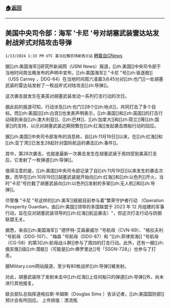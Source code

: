 ###  [:house:返回](README.md)
---


## 美国中央司令部：海军 '卡尼 '号对胡塞武装雷达站发射战斧式对陆攻击导弹
`1/13/2024 1:33 PM UTC 喜马拉雅农场新西兰站` [轉載自GNews](https://gnews.org/articles/2215563)

据[[zh:美国海军]]研究所新闻网（USNI News）报道，[[zh:美国]]中央司令部于当地时间周五晚发布的声明中宣布，[[zh:美国海军]] "卡尼 "号[[zh:驱逐舰]]（USS Carney ，DDG-64）在当地时间周六凌晨3点45分对[[zh:也门]]一处胡塞武装的雷达站发射了一枚战斧式对陆攻击[[zh:导弹]]。

这次袭击就发生在美英对胡塞武装发动一系列打击行动的次日。

据此前的报道可知，行动涉及[[zh:也门]]28个[[zh:地点]]，共同打击了多个目标。而[[zh:美国]][[zh:白宫]]也发表声明表示，[[zh:美国]]和[[zh:英国]]的打击行动得到来自[[zh:澳大利亚]]、[[zh:巴林]]、[[zh:加拿大]]和[[zh:荷兰]]等[[zh:国家]]的支持，以示对胡塞武装近期频繁在[[zh:红海]]发起袭击商船行动的回应。

据[[zh:美国]]中央司令部发布的消息称，自[[zh:11月19日]]以来，在[[zh:红海]]和[[zh:亚丁湾]]已发生28起针对国际航运的袭击[[zh:事件]]。

其中，第28次袭击，也就是最新一次袭击发生在胡塞武装于周四受到美英打击后，它发射了一枚弹道[[zh:导弹]]。

值得注意的是，[[zh:美国]]中央司令部记录了自[[zh:11月19日]]以来发生的袭击次数，而早在[[zh:10月19日]]胡塞武装就开始向[[zh:红海]]和[[zh:以色列]]开火，当时“卡尼”号拦截了胡塞武装向[[zh:以色列]]发射的多架[[zh:无人机]]和[[zh:导弹]]。

尽管像 "卡尼 "号这样的[[zh:美军]]舰艇目前参与着"繁荣守护者行动 （Operation Prosperity Guardian，由[[zh:美国]]领导的多国联盟于 2023 年 12 月组建的军事行动，旨在应对胡塞武装领导的[[zh:红海]]航运袭击）"，但这次打击行动与防御联盟无关。

据悉，来自[[zh:美国海军]] "德怀特\-艾森豪威尔 "号航母（CVN-69）、"格拉夫利 "号航母（DDG-107）、"梅森 "号航母（DDG-87）和 "[[zh:菲律宾海]] "号航母（CG-58）的第3[[zh:航母战斗群]]参与了周四的打击行动。此外，还有一艘[[zh:俄亥俄]]级[[zh:潜艇]]（可能是[[zh:佛罗里达]]号「SSGN-728」）也参与了打击。 

据Military.com网站报道，至少有80枚战斧[[zh:导弹]]被发射。

对此，胡塞武装除了发射未击中[[zh:红海]]上任何船只的弹道[[zh:导弹]]外，尚未进行其他报复。

联合部队总指挥道格拉斯·辛姆斯（Douglas Sims ）告诉记者，[[zh:美国国防部]]预计会有所回应。
上传排版：漂流瓶
